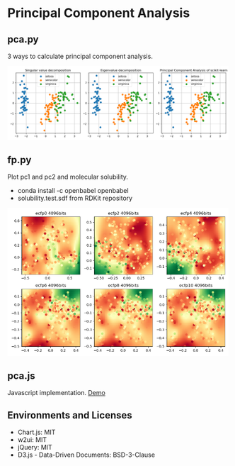 # Principal Component Analysis

## pca.py

3 ways to calculate principal component analysis.

<img src="doc/pca.png" width="500" alt="pca" />

## fp.py

Plot pc1 and pc2 and molecular solubility.

- conda install -c openbabel openbabel
- solubility.test.sdf from RDKit repository

<img src="doc/fp.png" width="500" alt="fp" />

## pca.js

Javascript implementation. [Demo](https://taneishi.github.io/pca)

## Environments and Licenses

- Chart.js: MIT 
- w2ui: MIT
- jQuery: MIT
- D3.js - Data-Driven Documents: BSD-3-Clause

